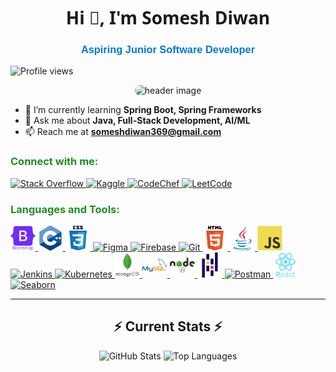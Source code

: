 <h1 align="center" style="font-family: 'Segoe UI', Tahoma, Geneva, Verdana, sans-serif;">Hi 👋, I'm Somesh Diwan</h1>
<h3 align="center" style="color: #0078D4; font-family: 'Arial', sans-serif;">Aspiring Junior Software Developer</h3>

<p align="left">
  <img src="https://komarev.com/ghpvc/?username=someshdiwan&label=Profile%20views&color=orange&style=flat" alt="Profile views" />
</p>

<p id="top" align="center">
  <img src="https://github.com/thompsonemerson/thompsonemerson/raw/master/cover-thompson.png" alt="header image" style="border-radius: 10px;" />
</p>

- 🌱 I’m currently learning **Spring Boot, Spring Frameworks**  
- 💬 Ask me about **Java, Full-Stack Development, AI/ML**  
- 📫 Reach me at **someshdiwan369@gmail.com**

<h3 align="left" style="color: #228B22;">Connect with me:</h3>
<div align="left">
  <a href="https://stackoverflow.com/users/19798425/somesh-diwan" target="_blank">
    <img src="https://raw.githubusercontent.com/maurodesouza/profile-readme-generator/master/src/assets/icons/social/stackoverflow/default.svg" width="50" alt="Stack Overflow" />
  </a>
  <a href="https://www.kaggle.com/someshsanjaydiwan" target="_blank">
    <img src="https://www.kaggle.com/static/images/logos/kaggle-logo-gray-300.png" width="50" alt="Kaggle" />
  </a>
  <a href="https://www.codechef.com/users/someshdiwan7" target="_blank">
    <img src="https://th.bing.com/th/id/OIP.u2f8ffsPnvhvnf1m7lojgAHaHa?rs=1&pid=ImgDetMain" width="50" alt="CodeChef" />
  </a>
  <a href="https://leetcode.com/u/someshdiwan99" target="_blank">
    <img src="https://miro.medium.com/v2/resize:fit:2400/1*IC0JXUE3UEAfDfQnFyGtGA.jpeg" width="50" alt="LeetCode" />
  </a>
</div>

<h3 align="left" style="color: #228B22;">Languages and Tools:</h3>
<p align="left">
  <a href="https://getbootstrap.com" target="_blank"> <img src="https://raw.githubusercontent.com/devicons/devicon/master/icons/bootstrap/bootstrap-plain-wordmark.svg" alt="Bootstrap" width="40" /> </a> 
  <a href="https://www.w3schools.com/cpp/" target="_blank"> <img src="https://raw.githubusercontent.com/devicons/devicon/master/icons/cplusplus/cplusplus-original.svg" alt="C++" width="40" /> </a> 
  <a href="https://www.w3schools.com/css/" target="_blank"> <img src="https://raw.githubusercontent.com/devicons/devicon/master/icons/css3/css3-original-wordmark.svg" alt="CSS3" width="40" /> </a> 
  <a href="https://www.figma.com/" target="_blank"> <img src="https://www.vectorlogo.zone/logos/figma/figma-icon.svg" alt="Figma" width="40" /> </a> 
  <a href="https://firebase.google.com/" target="_blank"> <img src="https://www.vectorlogo.zone/logos/firebase/firebase-icon.svg" alt="Firebase" width="40" /> </a> 
  <a href="https://git-scm.com/" target="_blank"> <img src="https://www.vectorlogo.zone/logos/git-scm/git-scm-icon.svg" alt="Git" width="40" /> </a> 
  <a href="https://www.w3.org/html/" target="_blank"> <img src="https://raw.githubusercontent.com/devicons/devicon/master/icons/html5/html5-original-wordmark.svg" alt="HTML5" width="40" /> </a> 
  <a href="https://www.java.com" target="_blank"> <img src="https://raw.githubusercontent.com/devicons/devicon/master/icons/java/java-original.svg" alt="Java" width="40" /> </a> 
  <a href="https://developer.mozilla.org/en-US/docs/Web/JavaScript" target="_blank"> <img src="https://raw.githubusercontent.com/devicons/devicon/master/icons/javascript/javascript-original.svg" alt="JavaScript" width="40" /> </a> 
  <a href="https://www.jenkins.io" target="_blank"> <img src="https://www.vectorlogo.zone/logos/jenkins/jenkins-icon.svg" alt="Jenkins" width="40" /> </a> 
  <a href="https://kubernetes.io" target="_blank"> <img src="https://www.vectorlogo.zone/logos/kubernetes/kubernetes-icon.svg" alt="Kubernetes" width="40" /> </a> 
  <a href="https://www.mongodb.com/" target="_blank"> <img src="https://raw.githubusercontent.com/devicons/devicon/master/icons/mongodb/mongodb-original-wordmark.svg" alt="MongoDB" width="40" /> </a> 
  <a href="https://www.mysql.com/" target="_blank"> <img src="https://raw.githubusercontent.com/devicons/devicon/master/icons/mysql/mysql-original-wordmark.svg" alt="MySQL" width="40" /> </a> 
  <a href="https://nodejs.org" target="_blank"> <img src="https://raw.githubusercontent.com/devicons/devicon/master/icons/nodejs/nodejs-original-wordmark.svg" alt="Node.js" width="40" /> </a> 
  <a href="https://pandas.pydata.org/" target="_blank"> <img src="https://raw.githubusercontent.com/devicons/devicon/2ae2a900d2f041da66e950e4d48052658d850630/icons/pandas/pandas-original.svg" alt="Pandas" width="40" /> </a> 
  <a href="https://postman.com" target="_blank"> <img src="https://www.vectorlogo.zone/logos/getpostman/getpostman-icon.svg" alt="Postman" width="40" /> </a> 
  <a href="https://reactjs.org/" target="_blank"> <img src="https://raw.githubusercontent.com/devicons/devicon/master/icons/react/react-original-wordmark.svg" alt="React" width="40" /> </a> 
  <a href="https://seaborn.pydata.org/" target="_blank"> <img src="https://seaborn.pydata.org/_images/logo-tall-lightbg.svg" alt="Seaborn" width="40" /> </a>
</p>

---

<h2 align="center">⚡ Current Stats ⚡</h2>
<div align="center">
  <img width="390" src="https://github-readme-stats.vercel.app/api?username=Someshdiwan&show_icons=true&theme=react&rank_icon=github&border_radius=10" alt="GitHub Stats" />
  <img width="325" src="https://github-readme-stats.vercel.app/api/top-langs/?username=Someshdiwan&hide=HTML&langs_count=8&layout=compact&theme=react&border_radius=10&size_weight=0.5&count_weight=0.5&exclude_repo=github-readme-stats" alt="Top Languages" />
</div>
